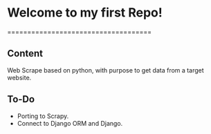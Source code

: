 # Welcome to my first Repo!
====================================  

## Content  
Web Scrape based on python, with purpose to get data from a target website.  

## To-Do
- Porting to Scrapy.  
- Connect to Django ORM and Django.  

